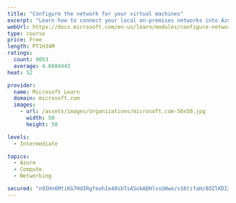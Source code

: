 ```yaml
---
title: "Configure the network for your virtual machines"
excerpt: "Learn how to connect your local on-premises networks into Azure using virtual networks, VPN gateways, and Azure ExpressRoute."
webUrl: https://docs.microsoft.com/en-us/learn/modules/configure-network-for-azure-virtual-machines/
type: course
price: Free
length: PT1H34M
ratings:
  count: 9053
  average: 4.6604443
heat: 52

provider:
  name: Microsoft Learn
  domain: microsoft.com
  images:
    - url: /assets/images/organizations/microsoft.com-50x50.jpg
      width: 50
      height: 50

levels:
  - Intermediate

topics:
  - Azure
  - Compute
  - Networking

secured: "n9IHn6MtiKG7HdIRgfeohIe48sbTsASokADHlssUHwo/s16tifaH/8OZlKDIxdoUIpSv4k7LXalm3f+xX9gGPrFOlXwDuNx9zzrD/kepJ4EHha1ox1CKkO0wUHpp3m/EjpnvW6n64SNb9EEpS/IchVkODsoeqj1PK9+A+A5BeGU0Wo6JnfZqhprFsoP2fM/bFU8KLBiWkNGu7QCEer76JEVTpXK7CsLEPW7XoSmiVs0UrIbgYt/PhCSU7kwGRnK+H49e50nwL4HFj0V1qyRqBd2xAhnXywes6dcFM5ua5ZArgJ85xaV7LQbw3wt0wMW8BtVdUhJnPYr49uQYjjGpinH37eVG7XZByrjscAeqqYYTSH6V/Yns0KV4ZQ3OyFRfCoLk/qJX0MWmKUWHeRNisTCMhFejEhScRehDKBPU518=;8lro0s2cfOysncFeV/juhQ=="
---
```


